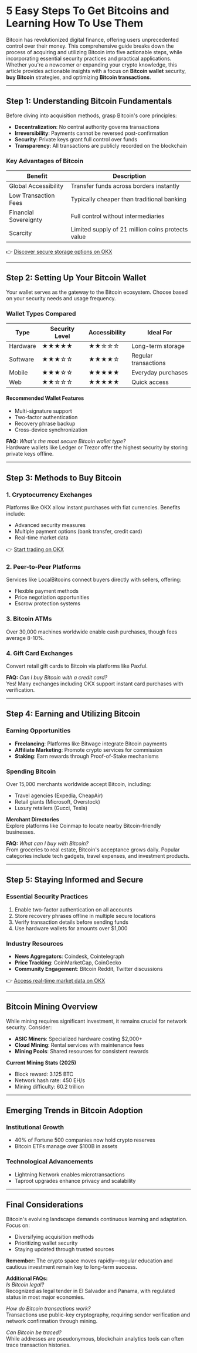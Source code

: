 # 5 Easy Steps To Get Bitcoins and Learning How To Use Them

Bitcoin has revolutionized digital finance, offering users unprecedented control over their money. This comprehensive guide breaks down the process of acquiring and utilizing Bitcoin into five actionable steps, while incorporating essential security practices and practical applications. Whether you're a newcomer or expanding your crypto knowledge, this article provides actionable insights with a focus on **Bitcoin wallet** security, **buy Bitcoin** strategies, and optimizing **Bitcoin transactions**.

---

## Step 1: Understanding Bitcoin Fundamentals

Before diving into acquisition methods, grasp Bitcoin's core principles:
- **Decentralization**: No central authority governs transactions
- **Irreversibility**: Payments cannot be reversed post-confirmation
- **Security**: Private keys grant full control over funds
- **Transparency**: All transactions are publicly recorded on the blockchain

### Key Advantages of Bitcoin
| Benefit | Description |
|---------|-------------|
| Global Accessibility | Transfer funds across borders instantly |
| Low Transaction Fees | Typically cheaper than traditional banking |
| Financial Sovereignty | Full control without intermediaries |
| Scarcity | Limited supply of 21 million coins protects value |

👉 [Discover secure storage options on OKX](https://bit.ly/okx-bonus)

---

## Step 2: Setting Up Your Bitcoin Wallet

Your wallet serves as the gateway to the Bitcoin ecosystem. Choose based on your security needs and usage frequency.

### Wallet Types Compared
| Type | Security Level | Accessibility | Ideal For |
|------|----------------|---------------|-----------|
| Hardware | ★★★★★ | ★★☆☆☆ | Long-term storage |
| Software | ★★★☆☆ | ★★★★☆ | Regular transactions |
| Mobile | ★★★☆☆ | ★★★★★ | Everyday purchases |
| Web | ★★☆☆☆ | ★★★★★ | Quick access |

#### Recommended Wallet Features
- Multi-signature support
- Two-factor authentication
- Recovery phrase backup
- Cross-device synchronization

**FAQ:** *What's the most secure Bitcoin wallet type?*  
Hardware wallets like Ledger or Trezor offer the highest security by storing private keys offline.

---

## Step 3: Methods to Buy Bitcoin

### 1. Cryptocurrency Exchanges
Platforms like OKX allow instant purchases with fiat currencies. Benefits include:
- Advanced security measures
- Multiple payment options (bank transfer, credit card)
- Real-time market data

👉 [Start trading on OKX](https://bit.ly/okx-bonus)

### 2. Peer-to-Peer Platforms
Services like LocalBitcoins connect buyers directly with sellers, offering:
- Flexible payment methods
- Price negotiation opportunities
- Escrow protection systems

### 3. Bitcoin ATMs
Over 30,000 machines worldwide enable cash purchases, though fees average 8-10%.

### 4. Gift Card Exchanges
Convert retail gift cards to Bitcoin via platforms like Paxful.

**FAQ:** *Can I buy Bitcoin with a credit card?*  
Yes! Many exchanges including OKX support instant card purchases with verification.

---

## Step 4: Earning and Utilizing Bitcoin

### Earning Opportunities
- **Freelancing**: Platforms like Bitwage integrate Bitcoin payments
- **Affiliate Marketing**: Promote crypto services for commission
- **Staking**: Earn rewards through Proof-of-Stake mechanisms

### Spending Bitcoin
Over 15,000 merchants worldwide accept Bitcoin, including:
- Travel agencies (Expedia, CheapAir)
- Retail giants (Microsoft, Overstock)
- Luxury retailers (Gucci, Tesla)

**Merchant Directories**  
Explore platforms like Coinmap to locate nearby Bitcoin-friendly businesses.

**FAQ:** *What can I buy with Bitcoin?*  
From groceries to real estate, Bitcoin's acceptance grows daily. Popular categories include tech gadgets, travel expenses, and investment products.

---

## Step 5: Staying Informed and Secure

### Essential Security Practices
1. Enable two-factor authentication on all accounts
2. Store recovery phrases offline in multiple secure locations
3. Verify transaction details before sending funds
4. Use hardware wallets for amounts over $1,000

### Industry Resources
- **News Aggregators**: Coindesk, Cointelegraph
- **Price Tracking**: CoinMarketCap, CoinGecko
- **Community Engagement**: Bitcoin Reddit, Twitter discussions

👉 [Access real-time market data on OKX](https://bit.ly/okx-bonus)

---

## Bitcoin Mining Overview

While mining requires significant investment, it remains crucial for network security. Consider:
- **ASIC Miners**: Specialized hardware costing $2,000+
- **Cloud Mining**: Rental services with maintenance fees
- **Mining Pools**: Shared resources for consistent rewards

**Current Mining Stats (2025)**
- Block reward: 3.125 BTC
- Network hash rate: 450 EH/s
- Mining difficulty: 60.2 trillion

---

## Emerging Trends in Bitcoin Adoption

### Institutional Growth
- 40% of Fortune 500 companies now hold crypto reserves
- Bitcoin ETFs manage over $100B in assets

### Technological Advancements
- Lightning Network enables microtransactions
- Taproot upgrades enhance privacy and scalability

---

## Final Considerations

Bitcoin's evolving landscape demands continuous learning and adaptation. Focus on:
- Diversifying acquisition methods
- Prioritizing wallet security
- Staying updated through trusted sources

**Remember:** The crypto space moves rapidly—regular education and cautious investment remain key to long-term success.

**Additional FAQs:**  
*Is Bitcoin legal?*  
Recognized as legal tender in El Salvador and Panama, with regulated status in most major economies.

*How do Bitcoin transactions work?*  
Transactions use public-key cryptography, requiring sender verification and network confirmation through mining.

*Can Bitcoin be traced?*  
While addresses are pseudonymous, blockchain analytics tools can often trace transaction histories.